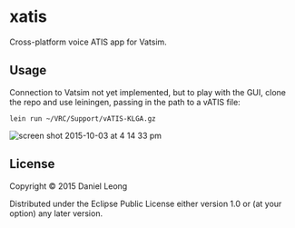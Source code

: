 # xatis

Cross-platform voice ATIS app for Vatsim.
 
## Usage

Connection to Vatsim not yet implemented, but to play with the GUI, 
clone the repo and use leiningen, passing in the path to a vATIS file:

    lein run ~/VRC/Support/vATIS-KLGA.gz
    
![screen shot 2015-10-03 at 4 14 33 pm](https://cloud.githubusercontent.com/assets/816150/10264952/064f2490-69eb-11e5-9049-e6c1d6499de5.png)


## License

Copyright © 2015 Daniel Leong

Distributed under the Eclipse Public License either version 1.0 or (at
your option) any later version.
